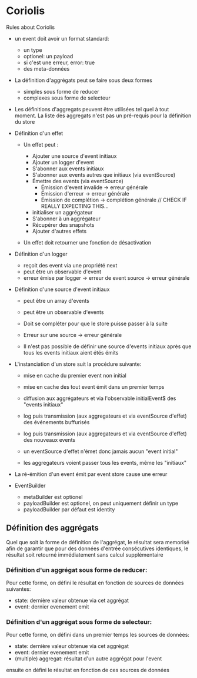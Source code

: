 # Coriolis

Rules about Coriolis

- un event doit avoir un format standard:
  - un type
  - optionel: un payload
  - si c'est une erreur, error: true
  - des meta-données

- La définition d'aggrégats peut se faire sous deux formes
  - simples sous forme de reducer
  - complexes sous forme de selecteur

- Les définitions d'aggregats peuvent être utilisées tel quel à tout moment.
  La liste des aggregats n'est pas un pré-requis pour la définition du store

- Définition d'un effet
  - Un effet peut :
    - Ajouter une source d'event initiaux
    - Ajouter un logger d'event
    - S'abonner aux events initiaux
    - S'abonner aux events autres que initiaux (via eventSource)
    - Émettre des events (via eventSource)
      - Émission d'event invalide -> erreur générale
      - Émission d'erreur -> erreur générale
      - Émission de complétion -> complétion générale // CHECK IF REALLY EXPECTING THIS...
    - initialiser un aggrégateur
    - S'abonner à un aggrégateur
    - Récupérer des snapshots
    - Ajouter d'autres effets

  - Un effet doit retourner une fonction de désactivation

- Définition d'un logger
  - reçoit des event via une propriété next
  - peut être un observable d'event
  - erreur émise par logger -> erreur de event source -> erreur générale

- Définition d'une source d'event initiaux
  - peut être un array d'events
  - peut être un observable d'events

  - Doit se compléter pour que le store puisse passer à la suite
  - Erreur sur une source -> erreur générale
  - Il n'est pas possible de définir une source d'events initiaux après que tous les events initiaux aient étés émits

- L'instanciation d'un store suit la procédure suivante:
  - mise en cache du premier event non initial
  - mise en cache des tout event émit dans un premier temps
  - diffusion aux aggrégateurs et via l'observable initialEvent$ des "events initiaux"
  - log puis transmission (aux aggregateurs et via eventSource d'effet) des événements buffurisés
  - log puis transmission (aux aggregateurs et via eventSource d'effet) des nouveaux events

  - un eventSource d'effet n'émet donc jamais aucun "event initial"
  - les aggregateurs voient passer tous les events, même les "initiaux"

- La ré-émition d'un event émit par event store cause une erreur


- EventBuilder
  - metaBuilder est optionel
  - payloadBuilder est optionel, on peut uniquement définir un type
  - payloadBuilder par défaut est identity

## Définition des aggrégats

Quel que soit la forme de définition de l'aggrégat, le résultat sera memorisé afin de
garantir que pour des données d'entrée consécutives identiques, le résultat soit retourné
immédiatement sans calcul supplémentaire

### Définition d'un aggrégat sous forme de reducer:

Pour cette forme, on défini le résultat en fonction de sources de données suivantes:
- state: dernière valeur obtenue via cet aggrégat
- event: dernier evenement emit

### Définition d'un aggrégat sous forme de selecteur:

Pour cette forme, on défini dans un premier temps les sources de données:
- state: dernière valeur obtenue via cet aggrégat
- event: dernier evenement emit
- (multiple) aggregat: résultat d'un autre aggrégat pour l'event

ensuite on défini le résultat en fonction de ces sources de données
